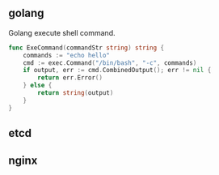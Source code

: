 ## golang
Golang execute shell command.
```go
func ExeCommand(commandStr string) string {
	commands := "echo hello"
	cmd := exec.Command("/bin/bash", "-c", commands)
	if output, err := cmd.CombinedOutput(); err != nil {
		return err.Error()
	} else {
		return string(output)
	}
}
```

## etcd

## nginx